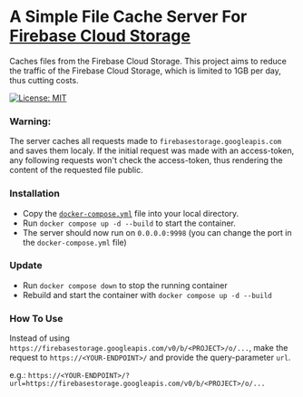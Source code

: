 # A Simple File Cache Server For [Firebase Cloud Storage](https://firebase.google.com/docs/storage)

Caches files from the Firebase Cloud Storage. This project aims to reduce the traffic of the Firebase Cloud Storage, which is limited to 1GB per day, thus cutting costs.

[![License: MIT](https://img.shields.io/badge/License-MIT-yellow.svg)](https://opensource.org/licenses/MIT)

### Warning:
The server caches all requests made to `firebasestorage.googleapis.com` and saves them localy. If the initial request was made with an access-token, any following requests won't check the access-token, thus rendering the content of the requested file public.

### Installation
- Copy the [`docker-compose.yml`](./docker-compose.yml) file into your local directory.
- Run `docker compose up -d --build` to start the container.
- The server should now run on `0.0.0.0:9998` (you can change the port in the `docker-compose.yml` file)

### Update
- Run `docker compose down` to stop the running container
- Rebuild and start the container with `docker compose up -d --build`

### How To Use
Instead of using `https://firebasestorage.googleapis.com/v0/b/<PROJECT>/o/...`, make the request to `https://<YOUR-ENDPOINT>/` and provide the query-parameter `url`.

e.g.: `https://<YOUR-ENDPOINT>/?url=https://firebasestorage.googleapis.com/v0/b/<PROJECT>/o/...`
